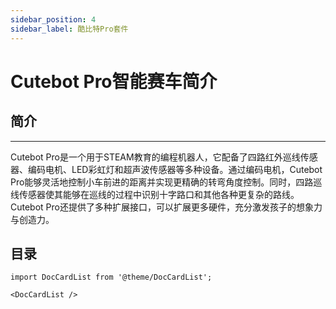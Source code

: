 ```yaml
---
sidebar_position: 4
sidebar_label: 酷比特Pro套件
---
```


# Cutebot Pro智能赛车简介

## 简介
---

Cutebot Pro是一个用于STEAM教育的编程机器人，它配备了四路红外巡线传感器、编码电机、LED彩虹灯和超声波传感器等多种设备。通过编码电机，Cutebot Pro能够灵活地控制小车前进的距离并实现更精确的转弯角度控制。同时，四路巡线传感器使其能够在巡线的过程中识别十字路口和其他各种更复杂的路线。Cutebot Pro还提供了多种扩展接口，可以扩展更多硬件，充分激发孩子的想象力与创造力。


## 目录

```mdx-code-block
import DocCardList from '@theme/DocCardList';

<DocCardList />
```

